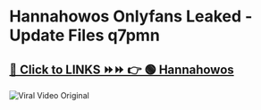 
 # Hannahowos Onlyfans Leaked - Update Files q7pmn

## <h2><a href="https://clipsfans.com/Hannahowos&ref=git">🔗 Click to LINKS ⏩⏩ 👉 🟢 Hannahowos </a></h2>

<a href="https://clipsfans.com/Hannahowos&ref=git" rel="nofollow" data-target="animated-image.originalLink"><img src="https://i.ibb.co.com/xMMVF88/686577567.gif" alt="Viral Video Original" style="max-width: 100%; display: inline-block;" data-target="animated-image.originalImage"></a>

